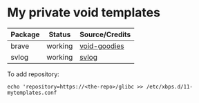 # My private void templates

| Package | Status  | Source/Credits                                            |
|---------|---------|-----------------------------------------------------------|
| brave   | working | [void-goodies](https://notabug.org/reback00/void-goodies) |
| svlog   | working | [svlog](https://github.com/SirPscl/svlog) |

To add repository:

```
echo 'repository=https://<the-repo>/glibc >> /etc/xbps.d/11-mytemplates.conf
```

